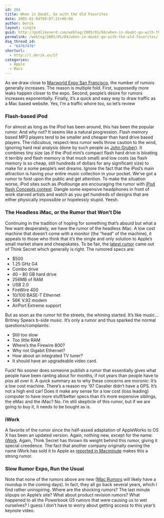 ```yaml
---
id: 281
title: When in Doubt, Go with the Old Favorites
date: 2005-01-04T09:07:21+00:00
author: Derik
layout: single
guid: http://godlikenerd.com/weblog/2005/01/04/when-in-doubt-go-with-the-old-favorites/
permalink: /weblog/2005/01/04/when-in-doubt-go-with-the-old-favorites/
dsq_thread_id:
  - "64767476"
shorturl:
  - http://l.derik.us/57
categories:
  - Apple
  - Macs
---
```

As we draw close to [Macworld Expo San Francisco](http://www.macworldexpo.com/), the number of rumors generally increases. The reason is multiple fold. First, supposedly more leaks happen closer to the expo. Second, people&#8217;s desire for rumors increases exponentially. Finally, it&#8217;s a quick and easy way to draw traffic as a Mac based website. Yes, I&#8217;m a traffic whore too, so let&#8217;s review

### Flash-based iPod

For almost as long as the iPod has been around, this has been the popular rumor. And why not? It seems like a natural progression. Flash memory based MP3 players tend to be smaller and cheaper than hard drive based players. The ridiculous, respect-less rumor wells throw caution to the wind, ignoring hard real analysis (done by such people as [John Gruber](http://daringfireball.net/2004/12/flash_gordon)). It combines tiny size (as if the iPod mini&#8217;s compact flash hard drive is bloating it terribly and flash memory is that much small) and low costs (as flash memory is so cheap, still hundreds of dollars for any significant size) to make for a some people&#8217;s wet dreams. Ignore the fact that the iPod&#8217;s main attraction is having your entire music collection in your pocket. We&#8217;ve got a rumor to foist upon the public and get attention. To make the situation worse, iPod sites such as iPodlounge are encouraging the rumor with [iPod flash Concepts contest](http://www.igroupmac.org/). Dangle some expensive headphones in front of work starved artists and watch as you get hundreds of designs that are either physically impossible or hopelessly stupid. Yeesh.

### The Headless iMac, or the Rumor that Won&#8217;t Die

Continuing in the tradition of hoping for something that&#8217;s absurd but what a few want desperately, we have the rumor of the headless iMac. A low cost machine that doesn&#8217;t come with a monitor (the &#8220;head&#8221; of the machine), it appeals to those who think that it&#8217;s the single and only solution to Apple&#8217;s small market share and cheapskates. To be fair, the [latest rumor](http://www.thinksecret.com/news/0412expo2.html) came out of Think Secret which generally is right. The rumored specs are:

  * $500
  * 1.25 GHz G4
  * Combo drive
  * 40 &#8211; 80 GB hard drive
  * 256MB of RAM
  * USB 2.0
  * FireWire 400
  * 10/100 BASE-T Ethernet
  * 56K V.92 modem
  * AirPort Extreme support

But as soon as the rumor hit the streets, the whining started. It&#8217;s like music&#8230; Britney Spears b-side music. It&#8217;s only a rumor and thus sparked the normal questions/complaints:

  * Still too slow
  * Too little RAM
  * Where&#8217;s the Firewire 800?
  * Why not Gigabit Ethernet?
  * How about an integrated TV tuner?
  * It should have an upgradeable video card.

Fuck! No sooner does someone publish a rumor that essentially gives what people have been ranting about for months, if not years than people have to piss all over it. A quick summary as to why these concerns are moronic: It&#8217;s a low cost machine. There&#8217;s a reason my &#8217;97 Cavalier didn&#8217;t have a GPS. It&#8217;s not a high end car! Does it make any sense for a low cost (loss leading) computer to have more stuff/better specs than it&#8217;s more expensive siblings, the eMac and the iMac? No. I&#8217;m still skepticle of this rumor, but if we are going to buy it, it needs to be bought as is.

### iWork

A favorite of the rumor since the half-assed adaptation of AppleWorks to OS X has been an updated version. Again, nothing new, except for the name: [iWork](http://www.thinksecret.com/news/0412expo3.html). Again, Think Secret has thrown its weight behind this rumor, giving it special creedence. The fact that another company originally owning the name iWork has sold it to Apple as [reported in Macminute](http://www.macminute.com/2005/01/03/iwork/) makes this a strong rumor.

### Slow Rumor Expo, Run the Usual

Note that none of the rumors above are new ([Mac Rumors](http://www.macrumors.com) will likely have a roundup in the coming days). In fact, they all go back several years, which I find rather uninspiring. Where are the shocking rumors? The last minute slipups on Apple&#8217;s site? What about product revision rumors? What happened to all the Powerbook G5 rumors that were causing us to wet ourselves? I guess I don&#8217;t have to worry about getting access to this year&#8217;s keynote video.